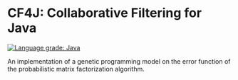 # CF4J: Collaborative Filtering for Java

[![Language grade: Java](https://img.shields.io/lgtm/grade/java/g/diegoperezl/gpmf.svg?logo=lgtm&logoWidth=18)](https://lgtm.com/projects/g/diegoperezl/gpmf/context:java)

An implementation of a genetic programming model on the error function of the probabilistic matrix factorization algorithm.
